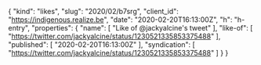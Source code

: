 {
  "kind": "likes",
  "slug": "2020/02/b7srg",
  "client_id": "https://indigenous.realize.be",
  "date": "2020-02-20T16:13:00Z",
  "h": "h-entry",
  "properties": {
    "name": [
      "Like of @jackyalcine's tweet"
    ],
    "like-of": [
      "https://twitter.com/jackyalcine/status/1230521335853375488"
    ],
    "published": [
      "2020-02-20T16:13:00Z"
    ],
    "syndication": [
      "https://twitter.com/jackyalcine/status/1230521335853375488"
    ]
  }
}
